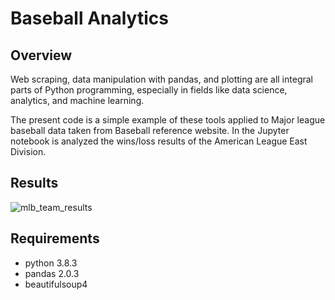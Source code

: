 # Baseball Analytics

## Overview
Web scraping, data manipulation with pandas, and plotting are all integral parts of Python programming, especially in fields like data 
science, analytics, and machine learning.

The present code is a simple example of these tools applied to Major league baseball data taken from Baseball reference website.
In the Jupyter notebook is analyzed the wins/loss results of the American League East Division.

## Results

![mlb_team_results](https://github.com/user-attachments/assets/fc0478f2-16c7-4d6a-89b3-d0c96f42d1dc)


## Requirements

 * python 3.8.3
 * pandas 2.0.3
 * beautifulsoup4
